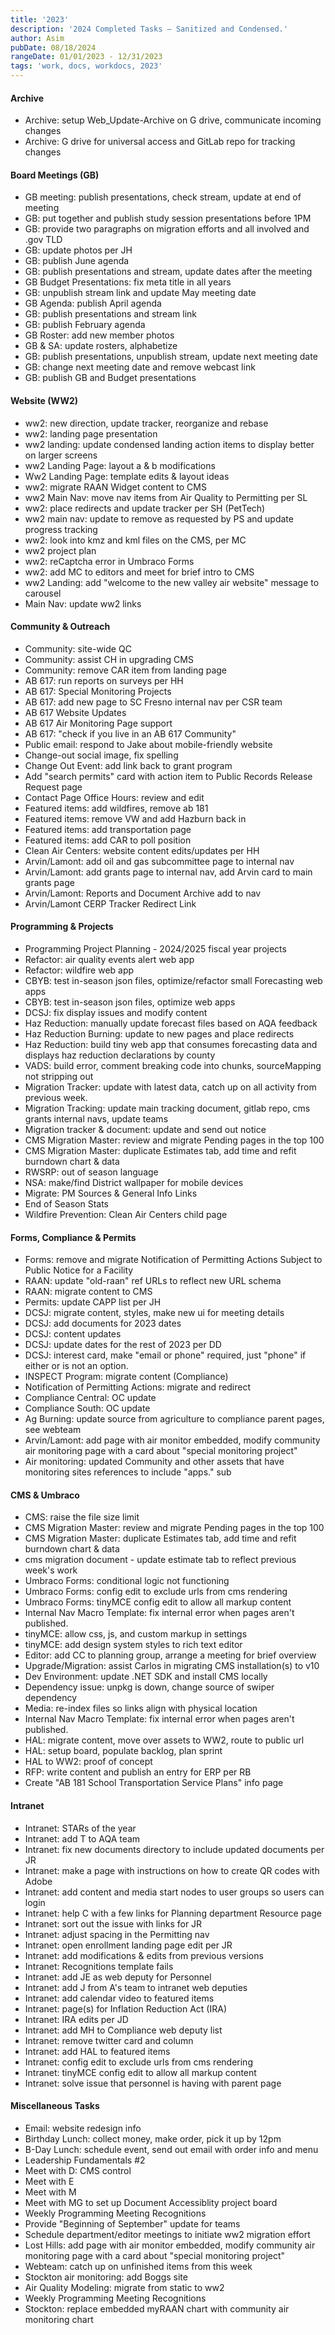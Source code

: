 ```yaml
---
title: '2023'
description: '2024 Completed Tasks – Sanitized and Condensed.'
author: Asim
pubDate: 08/18/2024
rangeDate: 01/01/2023 - 12/31/2023
tags: 'work, docs, workdocs, 2023'
---
```


#### Archive
- Archive: setup Web_Update-Archive on G drive, communicate incoming changes
- Archive: G drive for universal access and GitLab repo for tracking changes

#### Board Meetings (GB)
- GB meeting: publish presentations, check stream, update at end of meeting
- GB: put together and publish study session presentations before 1PM
- GB: provide two paragraphs on migration efforts and all involved and .gov TLD
- GB: update photos per JH
- GB: publish June agenda
- GB: publish presentations and stream, update dates after the meeting
- GB Budget Presentations: fix meta title in all years
- GB: unpublish stream link and update May meeting date
- GB Agenda: publish April agenda
- GB: publish presentations and stream link
- GB: publish February agenda
- GB Roster: add new member photos
- GB & SA: update rosters, alphabetize
- GB: publish presentations, unpublish stream, update next meeting date
- GB: change next meeting date and remove webcast link
- GB: publish GB and Budget presentations

#### Website (WW2)
- ww2: new direction, update tracker, reorganize and rebase
- ww2: landing page presentation
- ww2 landing: update condensed landing action items to display better on larger screens
- ww2 Landing Page: layout a & b modifications
- Ww2 Landing Page: template edits & layout ideas
- ww2: migrate RAAN Widget content to CMS
- ww2 Main Nav: move nav items from Air Quality to Permitting per SL
- ww2: place redirects and update tracker per SH (PetTech)
- ww2 main nav: update to remove as requested by PS and update progress tracking
- ww2: look into kmz and kml files on the CMS, per MC
- ww2 project plan
- ww2: reCaptcha error in Umbraco Forms
- ww2: add MC to editors and meet for brief intro to CMS
- ww2 Landing: add "welcome to the new valley air website" message to carousel
- Main Nav: update ww2 links

#### Community & Outreach
- Community: site-wide QC
- Community: assist CH in upgrading CMS
- Community: remove CAR item from landing page
- AB 617: run reports on surveys per HH
- AB 617: Special Monitoring Projects
- AB 617: add new page to SC Fresno internal nav per CSR team
- AB 617 Website Updates
- AB 617 Air Monitoring Page support
- AB 617: "check if you live in an AB 617 Community"
- Public email: respond to Jake about mobile-friendly website
- Change-out social image, fix spelling
- Change Out Event: add link back to grant program
- Add "search permits" card with action item to Public Records Release Request page
- Contact Page Office Hours: review and edit
- Featured items: add wildfires, remove ab 181
- Featured items: remove VW and add Hazburn back in
- Featured items: add transportation page
- Featured items: add CAR to poll position
- Clean Air Centers: website content edits/updates per HH
- Arvin/Lamont: add oil and gas subcommittee page to internal nav
- Arvin/Lamont: add grants page to internal nav, add Arvin card to main grants page
- Arvin/Lamont: Reports and Document Archive add to nav
- Arvin/Lamont CERP Tracker Redirect Link

#### Programming & Projects
- Programming Project Planning - 2024/2025 fiscal year projects
- Refactor: air quality events alert web app
- Refactor: wildfire web app
- CBYB: test in-season json files, optimize/refactor small Forecasting web apps
- CBYB: test in-season json files, optimize web apps
- DCSJ: fix display issues and modify content
- Haz Reduction: manually update forecast files based on AQA feedback
- Haz Reduction Burning: update to new pages and place redirects
- Haz Reduction: build tiny web app that consumes forecasting data and displays haz reduction declarations by county
- VADS: build error, comment breaking code into chunks, sourceMapping not stripping out
- Migration Tracker: update with latest data, catch up on all activity from previous week.
- Migration Tracking: update main tracking document, gitlab repo, cms grants internal navs, update teams
- Migration tracker & document: update and send out notice
- CMS Migration Master: review and migrate Pending pages in the top 100
- CMS Migration Master: duplicate Estimates tab, add time and refit burndown chart & data
- RWSRP: out of season language
- NSA: make/find District wallpaper for mobile devices
- Migrate: PM Sources & General Info Links
- End of Season Stats
- Wildfire Prevention: Clean Air Centers child page

#### Forms, Compliance & Permits
- Forms: remove and migrate Notification of Permitting Actions Subject to Public Notice for a Facility
- RAAN: update "old-raan" ref URLs to reflect new URL schema
- RAAN: migrate content to CMS
- Permits: update CAPP list per JH
- DCSJ: migrate content, styles, make new ui for meeting details
- DCSJ: add documents for 2023 dates
- DCSJ: content updates
- DCSJ: update dates for the rest of 2023 per DD
- DCSJ: interest card, make "email or phone" required, just "phone" if either or is not an option.
- INSPECT Program: migrate content (Compliance)
- Notification of Permitting Actions: migrate and redirect
- Compliance Central: OC update
- Compliance South: OC update
- Ag Burning: update source from agriculture to compliance parent pages, see webteam
- Arvin/Lamont: add page with air monitor embedded, modify community air monitoring page with a card about "special monitoring project"
- Air monitoring: updated Community and other assets that have monitoring sites references to include "apps." sub

#### CMS & Umbraco
- CMS: raise the file size limit
- CMS Migration Master: review and migrate Pending pages in the top 100
- CMS Migration Master: duplicate Estimates tab, add time and refit burndown chart & data
- cms migration document - update estimate tab to reflect previous week's work
- Umbraco Forms: conditional logic not functioning
- Umbraco Forms: config edit to exclude urls from cms rendering
- Umbraco Forms: tinyMCE config edit to allow all markup content
- Internal Nav Macro Template: fix internal error when pages aren't published.
- tinyMCE: allow css, js, and custom markup in settings
- tinyMCE: add design system styles to rich text editor
- Editor: add CC to planning group, arrange a meeting for brief overview
- Upgrade/Migration: assist Carlos in migrating CMS installation(s) to v10
- Dev Environment: update .NET SDK and install CMS locally
- Dependency issue: unpkg is down, change source of swiper dependency
- Media: re-index files so links align with physical location
- Internal Nav Macro Template: fix internal error when pages aren't published.
- HAL: migrate content, move over assets to WW2, route to public url
- HAL: setup board, populate backlog, plan sprint
- HAL to WW2: proof of concept
- RFP: write content and publish an entry for ERP per RB
- Create "AB 181 School Transportation Service Plans" info page

#### Intranet
- Intranet: STARs of the year
- Intranet: add T to AQA team
- Intranet: fix new documents directory to include updated documents per JR
- Intranet: make a page with instructions on how to create QR codes with Adobe
- Intranet: add content and media start nodes to user groups so users can login
- Intranet: help C with a few links for Planning department Resource page
- Intranet: sort out the issue with links for JR
- Intranet: adjust spacing in the Permitting nav
- Intranet: open enrollment landing page edit per JR
- Intranet: add modifications & edits from previous versions
- Intranet: Recognitions template fails
- Intranet: add JE as web deputy for Personnel
- Intranet: add J from A's team to intranet web deputies
- Intranet: add calendar video to featured items
- Intranet: page(s) for Inflation Reduction Act (IRA)
- Intranet: IRA edits per JD
- Intranet: add MH to Compliance web deputy list
- Intranet: remove twitter card and column
- Intranet: add HAL to featured items
- Intranet: config edit to exclude urls from cms rendering
- Intranet: tinyMCE config edit to allow all markup content
- Intranet: solve issue that personnel is having with parent page

#### Miscellaneous Tasks
- Email: website redesign info
- Birthday Lunch: collect money, make order, pick it up by 12pm
- B-Day Lunch: schedule event, send out email with order info and menu
- Leadership Fundamentals #2
- Meet with D: CMS control
- Meet with E
- Meet with M
- Meet with MG to set up Document Accessiblity project board
- Weekly Programming Meeting Recognitions
- Provide "Beginning of September" update for teams
- Schedule department/editor meetings to initiate ww2 migration effort
- Lost Hills: add page with air monitor embedded, modify community air monitoring page with a card about "special monitoring project"
- Webteam: catch up on unfinished items from this week
- Stockton air monitoring: add Boggs site
- Air Quality Modeling: migrate from static to ww2
- Weekly Programming Meeting Recognitions
- Stockton: replace embedded myRAAN chart with community air monitoring chart